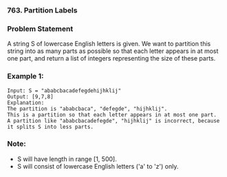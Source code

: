### 763. Partition Labels

### Problem Statement
A string S of lowercase English letters is given. We want to partition this string into as many parts as possible so that each letter appears in at most one part, and return a list of integers representing the size of these parts.

 
### Example 1:
```
Input: S = "ababcbacadefegdehijhklij"
Output: [9,7,8]
Explanation:
The partition is "ababcbaca", "defegde", "hijhklij".
This is a partition so that each letter appears in at most one part.
A partition like "ababcbacadefegde", "hijhklij" is incorrect, because it splits S into less parts.
```

### Note:

* S will have length in range [1, 500].
* S will consist of lowercase English letters ('a' to 'z') only.